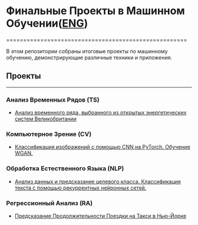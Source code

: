 # Финальные Проекты в Машинном Обучении([ENG](https://github.com/termik88/final_projects_ml/blob/main/README.md))
=====================================================

В этом репозитории собраны итоговые проекты по машинному обучению, демонстрирующие различные техники и приложения.

## Проекты
-------------

### Анализ Временных Рядов (TS)
* [Анализ временного ряда, выбранного из открытых энергетических систем Великобритании](https://github.com/termik88/final_projects_ml/tree/main/time_series)

### Компьютерное Зрение (CV)
* [Классификация изображений с помощью CNN на PyTorch. Обучение WGAN.](https://github.com/termik88/final_projects_ml/tree/main/computer_vision)

### Обработка Естественного Языка (NLP)
* [Анализ данных и предсказание целевого класса. Классификация текста с помощью рекуррентных нейронных сетей.](https://github.com/termik88/final_projects_ml/tree/main/natural_language_processing)

### Регрессионный Анализ (RA)
* [Предсказание Продолжительности Поездки на Такси в Нью-Йорке](https://github.com/termik88/final_projects_ml/tree/main/regression_analysis)
